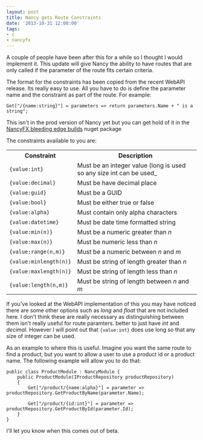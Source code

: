 ```yaml
---
layout: post
title: Nancy gets Route Constraints
date: '2013-10-31 12:00:00'
tags:
- c
- nancyfx
---
```


A couple of people have been after this for a while so I thought I would implement it. This update will give Nancy the ability to have routes that are only called if the parameter of the route fits certain criteria.

The format for the constraints has been copied from the recent WebAPI release. Its really easy to use. All you have to do is define the parameter name and the constraint as part of the route. For example:

```language-csharp
Get["/{name:string}"] = parameters => return parameters.Name + " is a string";
```

This isn't in the prod version of Nancy yet but you can get hold of it in the [NancyFX bleeding edge builds](https://www.myget.org/gallery/nancyfx) nuget package

The constraints available to you are:

<table>
	<tr>
		<th>Constraint</th>
		<th>Description</th>
	</tr>
	<tr>
		<td><code>{value:int}</code></td>
		<td>Must be an integer value (long is used so any size int can be used_</td>
	</tr>
	<tr>
		<td><code>{value:decimal}</code></td>
		<td>Must be have decimal place</td>
	</tr>
	<tr>
		<td><code>{value:guid}</code></td>
		<td>Must be a GUID</td>
	</tr>
	<tr>
		<td><code>{value:bool}</code></td>
		<td>Must be either true or false</td>
	</tr>
	<tr>
		<td><code>{value:alpha}</code></td>
		<td>Must contain only alpha characters</td>
	</tr>
	<tr>
		<td><code>{value:datetime}</code></td>
		<td>Must be date time formatted string</td>
	</tr>
	<tr>
		<td><code>{value:min(n)}</code></td>
		<td>Must be a numeric greater than <i>n</i>	</td>
	</tr>
	<tr>
		<td><code>{value:max(n)}</code></td>
		<td>Must be numeric less than <i>n</i></td>
	</tr>
	<tr>
		<td><code>{value:range(n,m)}</code></td>
		<td>Must be a numeric between <i>n</i> and <i>m</i></td>
	</tr>
	<tr>
		<td><code>{value:minlength(n)}</code></td>
		<td>Must be string of length greater than <i>n</i></td>
	</tr>
	<tr>
		<td><code>{value:maxlength(n)}</code></td>
		<td>Must be string of length less than <i>n</i></td>
	</tr>
	<tr>
		<td><code>{value:length(n,m)}</code></td>
		<td>Must be string of length between <i>n</i> and <i>m</i></td>
	</tr>
</table>

If you've looked at the WebAPI implementation of this you may have noticed there are some other options such as _long_ and _float_ that are not included here. I don't think these are really necessary as distinguishing between them isn't really useful for route paramters. better to just have _int_ and _decimal_. However I will point out that `{value:int}` does use long so that any size of integer can be used.

As an example to where this is useful. Imagine you want the same route to find a product, but you want to allow a user to use a product id or a product name. The following example will allow you to do that:

```language-csharp
public class ProductModule : NancyModule {
    public ProductModule(IProductRepository productRepository)
    { 
        Get["/product/{name:alpha}"] = parameter => productRepository.GetProductByName(parameter.Name);

        Get["/product/{id:int}"] = parameter => productRepository.GetProductById(parameter.Id);
    }
} 
```

I'll let you know when this comes out of beta.